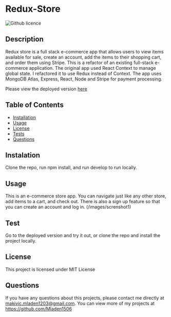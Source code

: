 # Redux-Store
![Github licence](http://img.shields.io/badge/license-MIT-blue.svg)

## Description
Redux store is a full stack e-commerce app that allows users to view items available for sale, create an account, add the items to their shopping cart, and order them using Stripe. This is a refactor of an existing full-stack e-commerce application. The original app used React Context to manage global state. I refactored it to use Redux instead of Context. The app uses MongoDB Atlas, Express, React, Node and Stripe for payment processing.

Please view the deployed version [here](https://redux-store-shop.herokuapp.com/)

## Table of Contents
* [Installation](#installation)
* [Usage](#usage)
* [License](#license)
* [Tests](#tests)
* [Questions](#questions)

## Instalation
Clone the repo, run npm install, and run develop to run locally.

## Usage
This is an e-commerce store app. You can navigate just like any other store, add items to a cart, and check out. There is also a sign up feature so that you can create an account and log in.
(/images/screnshot1)

## Test
Go to the deployed version and try it out, or clone the repo and install the project locally.

## License
This project is licensed under MIT License

## Questions
If you have any questions about this projects, please contact me directly at makivic.mladen1203@gmail.com.
You can view more of my projects at https://github.com/Mladen1506

